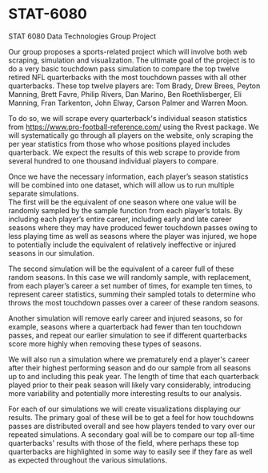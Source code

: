 # STAT-6080
STAT 6080 Data Technologies Group Project

Our group proposes a sports-related project which will involve both web scraping, simulation and visualization.  The ultimate goal of the project is to do a very basic touchdown pass simulation to compare the top twelve retired NFL quarterbacks with the most touchdown passes with all other quarterbacks.  These top twelve players are:  Tom Brady, Drew Brees, Peyton Manning, Brett Favre, Philip Rivers, Dan Marino, Ben Roethlisberger, Eli Manning, Fran Tarkenton, John Elway, Carson Palmer and Warren Moon.

To do so, we will scrape every quarterback's individual season statistics from https://www.pro-football-reference.com/ using the Rvest package.  We will systematically go through all players on the website, only scraping the per year statistics from those who whose positions played includes quarterback.  We expect the results of this web scrape to provide from several hundred to one thousand individual players to compare.

Once we have the necessary information, each player’s season statistics will be combined into one dataset, which will allow us to run multiple separate simulations.  
The first will be the equivalent of one season where one value will be randomly sampled by the sample function from each player’s totals.  By including each player’s entire career, including early and late career seasons where they may have produced fewer touchdown passes owing to less playing time as well as seasons where the player was injured, we hope to potentially include the equivalent of relatively ineffective or injured seasons in our simulation.  

The second simulation will be the equivalent of a career full of these random seasons.  In this case we will randomly sample, with replacement, from each player’s career a set number of times, for example ten times, to represent career statistics, summing their sampled totals to determine who throws the most touchdown passes over a career of these random seasons.

Another simulation will remove early career and injured seasons, so for example, seasons where a quarterback had fewer than ten touchdown passes, and repeat our earlier simulation to see if different quarterbacks score more highly when removing these types of seasons.  

We will also run a simulation where we prematurely end a player's career after their highest performing season and do our sample from  all seasons up to and including this peak year.  The length of time that each quarterback played prior to their peak season will likely vary considerably, introducing more variability and potentially more interesting results to our analysis.

For each of our simulations we will create visualizations displaying our results.  The primary goal of these will be to get a feel for how touchdowns passes are distributed overall and see how players tended to vary over our repeated simulations.  A secondary goal will be to compare our top all-time quarterbacks' results with those of the field, where perhaps these top quarterbacks are highlighted in some way to easily see if they fare as well as expected throughout the various simulations.
